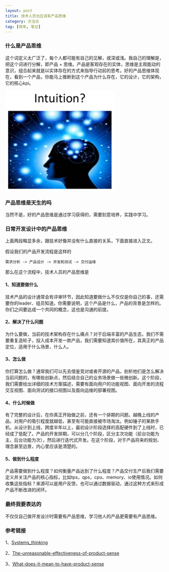```yaml
---
layout: post
title: 技术人员也应该有产品思维
category: 方法论
tag: [效率, 笔记]
---
```


### 什么是产品思维
这个词定义太广泛了，每个人都可能有自己的见解，或深或浅。我自己的理解是，把这个词进行分解，即产品 + 思维。产品是客观存在的实体，思维是主观能动的意识，组合起来就是以实体存在的方式来指导行动前的思考。好的产品思维体现在，看到一个产品，你能马上推断到这个产品为什么存在，它的设计，它的架构，它的核心kpi。

<img src="/assets/images/product-sense.png" alt="产品思维" style="width: 350px;"/>

### 产品思维是天生的吗
当然不是，好的产品思维是通过学习获得的，需要刻意培养，实践中学习。

### 日常开发设计中的产品思维

上面两段略显多余，跟技术好像并没有什么直接的关系，下面直接进入正文。

假设我们的产品开发流程是这样的

    需求分析 -> 产品设计 -> 开发和测试 -> 交付运维
    
那么在这个流程中，技术人员的产品思维是

#### 1、知道要做什么
技术产品的设计通常会有评审环节，因此知道要做什么不仅仅是你自己的事，还需要你的leader、组员知道。你需要说明，这个产品是什么，产品的背景是怎样的。你们之间要达成一个共同的概念，这也是沟通的前提。

#### 2、解决了什么问题
为什么要做，当前的技术架构存在什么痛点？对于后端丰富的产品生态，我们不需要重复造轮子，投入成本开发一款产品，我们需要知道其价值所在，其真正的产品定位，适用于什么场景，什么人。

#### 3、怎么做
你打算怎么做？通常我们可以先去借鉴竞对或者开源的产品，剖析他们是怎么解决当前问题的，有哪些创新点，然后结合自己的业务场景做一些微创新。这个阶段，我们需要给出详细的技术方案描述，需要有面向用户的功能视图、面向开发的流程交互视图、面向测试的接口视图以及面向运维的部署视图。

#### 4、什么时候做
有了完整的设计后，在你真正开始做之前，还有一个排期的问题。越晚上线的产品，对用户的吸引程度就越低，甚至有可能直接被市场淘汰。例如锤子的某款手机，从设计到上线，跨度半年以上，最初设计阶段选择的高配硬件到了上线时，已经成了低配了。产品的开发排期，可以分几个阶段，区分主次功能（前台功能为主，后台功能为次），然后进行迭代式开发。在这个阶段，对于产品将来的规划、理念甚至远景，内心里应该是清楚的。

#### 5、做到什么程度
产品需要做到什么程度？如何衡量产品达到了什么程度？产品交付生产后我们需要定义并关注产品的核心指标，比如tps，qps，cpu、memory、io使用情况。如何收集这些指标？来源可以是用户反馈，也可以通过数据驱动，通过这种方式来形成产品不断改进的闭环。


### 最终我要表达的
不仅仅自己做开发设计时需要有产品思维，学习他人的产品更需要有产品思维。

### 参考链接

1、[Systems_thinking](https://en.wikipedia.org/wiki/Systems_thinking)

2、[The-unreasonable-effectiveness-of-product-sense](https://www.slideshare.net/WrangleConf/the-unreasonable-effectiveness-of-product-sense)

3、[What-does-it-mean-to-have-product-sense](https://www.quora.com/What-does-it-mean-to-have-product-sense)
